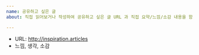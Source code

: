 ```yaml
---
name: 공유하고 싶은 글
about: 직접 읽어보거나 작성하여 공유하고 싶은 글 URL 과 직접 요약/느낌/소감 내용을 함께 작성해주세요.

---
```


- URL: http://inspiration.articles
- 느낌, 생각, 소감
